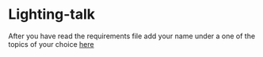 # Lighting-talk

After you have read the requirements file add your name under a one of the topics of your choice [here](https://docs.google.com/spreadsheets/d/1J3hBa87mQkbNkcf-vA2RsxAEPbAXLjcYKAz1VdRyZEc/edit?gid=0#gid=0)
